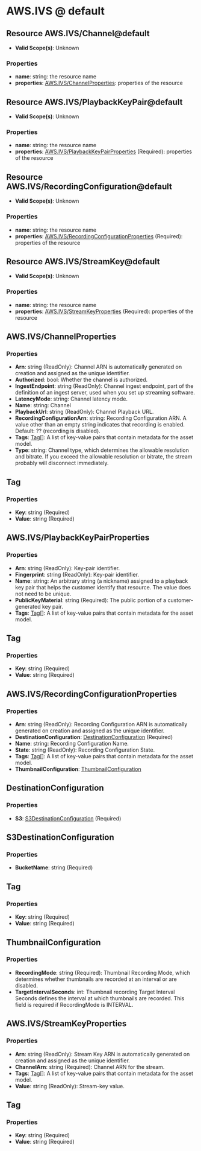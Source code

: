 # AWS.IVS @ default

## Resource AWS.IVS/Channel@default
* **Valid Scope(s)**: Unknown
### Properties
* **name**: string: the resource name
* **properties**: [AWS.IVS/ChannelProperties](#awsivschannelproperties): properties of the resource

## Resource AWS.IVS/PlaybackKeyPair@default
* **Valid Scope(s)**: Unknown
### Properties
* **name**: string: the resource name
* **properties**: [AWS.IVS/PlaybackKeyPairProperties](#awsivsplaybackkeypairproperties) (Required): properties of the resource

## Resource AWS.IVS/RecordingConfiguration@default
* **Valid Scope(s)**: Unknown
### Properties
* **name**: string: the resource name
* **properties**: [AWS.IVS/RecordingConfigurationProperties](#awsivsrecordingconfigurationproperties) (Required): properties of the resource

## Resource AWS.IVS/StreamKey@default
* **Valid Scope(s)**: Unknown
### Properties
* **name**: string: the resource name
* **properties**: [AWS.IVS/StreamKeyProperties](#awsivsstreamkeyproperties) (Required): properties of the resource

## AWS.IVS/ChannelProperties
### Properties
* **Arn**: string (ReadOnly): Channel ARN is automatically generated on creation and assigned as the unique identifier.
* **Authorized**: bool: Whether the channel is authorized.
* **IngestEndpoint**: string (ReadOnly): Channel ingest endpoint, part of the definition of an ingest server, used when you set up streaming software.
* **LatencyMode**: string: Channel latency mode.
* **Name**: string: Channel
* **PlaybackUrl**: string (ReadOnly): Channel Playback URL.
* **RecordingConfigurationArn**: string: Recording Configuration ARN. A value other than an empty string indicates that recording is enabled. Default: ?? (recording is disabled).
* **Tags**: [Tag](#tag)[]: A list of key-value pairs that contain metadata for the asset model.
* **Type**: string: Channel type, which determines the allowable resolution and bitrate. If you exceed the allowable resolution or bitrate, the stream probably will disconnect immediately.

## Tag
### Properties
* **Key**: string (Required)
* **Value**: string (Required)

## AWS.IVS/PlaybackKeyPairProperties
### Properties
* **Arn**: string (ReadOnly): Key-pair identifier.
* **Fingerprint**: string (ReadOnly): Key-pair identifier.
* **Name**: string: An arbitrary string (a nickname) assigned to a playback key pair that helps the customer identify that resource. The value does not need to be unique.
* **PublicKeyMaterial**: string (Required): The public portion of a customer-generated key pair.
* **Tags**: [Tag](#tag)[]: A list of key-value pairs that contain metadata for the asset model.

## Tag
### Properties
* **Key**: string (Required)
* **Value**: string (Required)

## AWS.IVS/RecordingConfigurationProperties
### Properties
* **Arn**: string (ReadOnly): Recording Configuration ARN is automatically generated on creation and assigned as the unique identifier.
* **DestinationConfiguration**: [DestinationConfiguration](#destinationconfiguration) (Required)
* **Name**: string: Recording Configuration Name.
* **State**: string (ReadOnly): Recording Configuration State.
* **Tags**: [Tag](#tag)[]: A list of key-value pairs that contain metadata for the asset model.
* **ThumbnailConfiguration**: [ThumbnailConfiguration](#thumbnailconfiguration)

## DestinationConfiguration
### Properties
* **S3**: [S3DestinationConfiguration](#s3destinationconfiguration) (Required)

## S3DestinationConfiguration
### Properties
* **BucketName**: string (Required)

## Tag
### Properties
* **Key**: string (Required)
* **Value**: string (Required)

## ThumbnailConfiguration
### Properties
* **RecordingMode**: string (Required): Thumbnail Recording Mode, which determines whether thumbnails are recorded at an interval or are disabled.
* **TargetIntervalSeconds**: int: Thumbnail recording Target Interval Seconds defines the interval at which thumbnails are recorded. This field is required if RecordingMode is INTERVAL.

## AWS.IVS/StreamKeyProperties
### Properties
* **Arn**: string (ReadOnly): Stream Key ARN is automatically generated on creation and assigned as the unique identifier.
* **ChannelArn**: string (Required): Channel ARN for the stream.
* **Tags**: [Tag](#tag)[]: A list of key-value pairs that contain metadata for the asset model.
* **Value**: string (ReadOnly): Stream-key value.

## Tag
### Properties
* **Key**: string (Required)
* **Value**: string (Required)

